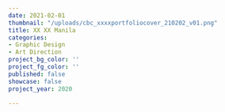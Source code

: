 ```yaml
---
date: 2021-02-01
thumbnail: "/uploads/cbc_xxxxportfoliocover_210202_v01.png"
title: XX XX Manila
categories:
- Graphic Design
- Art Direction
project_bg_color: ''
project_fg_color: ''
published: false
showcase: false
project_year: 2020

---
```

